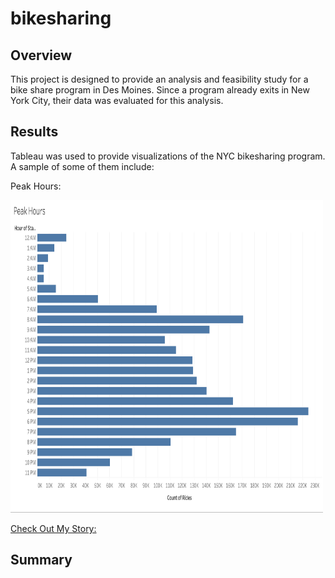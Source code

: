 # bikesharing

## Overview
This project is designed to provide an analysis and feasibility study for a bike share program in Des Moines. Since a program already exits in New York City, their data was evaluated for this analysis.

## Results
Tableau was used to provide visualizations of the NYC bikesharing program. A sample of some of them include:

Peak Hours:

   <img src="images/peakHours.png" width="500" height="500"/>  


[Check Out My Story:](https://public.tableau.com/profile/devin4105#!/vizhome/ThursdayisthedaytorideinAugust/ThursdayisthedaytorideinAugust)

## Summary
